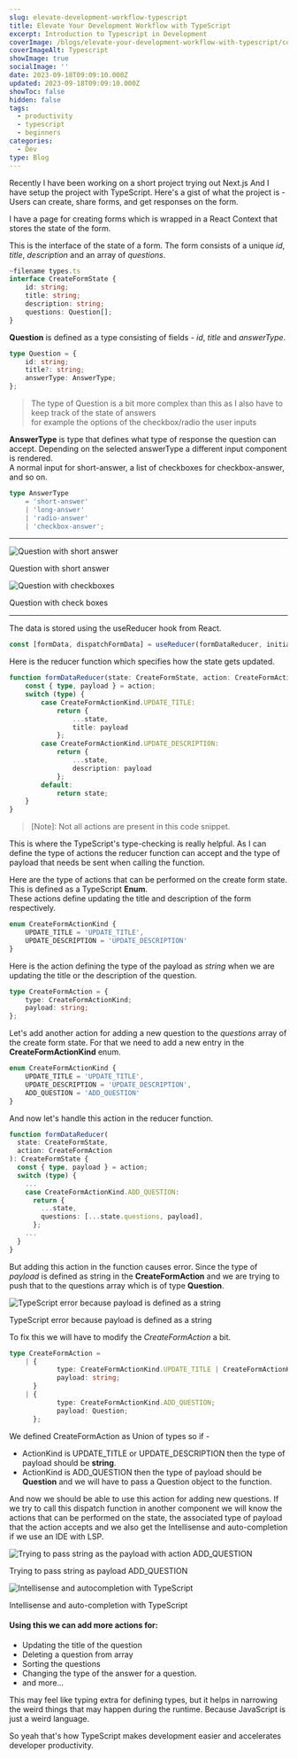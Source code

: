 ```yaml
---
slug: elevate-development-workflow-typescript
title: Elevate Your Development Workflow with TypeScript
excerpt: Introduction to Typescript in Development
coverImage: /blogs/elevate-your-development-workflow-with-typescript/cover.avif
coverImageAlt: Typescript
showImage: true
socialImage: ''
date: 2023-09-18T09:09:10.000Z
updated: 2023-09-18T09:09:10.000Z
showToc: false
hidden: false
tags:
  - productivity
  - typescript
  - beginners
categories:
  - Dev
type: Blog
---
```


Recently I have been working on a short project trying out Next.js
And I have setup the project with TypeScript.
Here's a gist of what the project is -
Users can create, share forms, and get responses on the form.

I have a page for creating forms which is wrapped in a React Context that stores the state of the form.

This is the interface of the state of a form.
The form consists of a unique _id_, _title_, _description_ and an array of _questions_.

```typescript
~filename types.ts
interface CreateFormState {
	id: string;
	title: string;
	description: string;
	questions: Question[];
}
```

**Question** is defined as a type consisting of fields - _id_, _title_ and _answerType_.

```typescript
type Question = {
	id: string;
	title?: string;
	answerType: AnswerType;
};
```

> The type of Question is a bit more complex than this as I also have to keep track of the state of answers  
> for example the options of the checkbox/radio the user inputs

**AnswerType** is type that defines what type of response the question can accept. Depending on the selected answerType a different input component is rendered.  
A normal input for short-answer, a list of checkboxes for checkbox-answer, and so on.

```typescript
type AnswerType 
	= 'short-answer' 
	| 'long-answer' 
	| 'radio-answer' 
	| 'checkbox-answer';
```

---

![Question with short answer](https://dev-to-uploads.s3.amazonaws.com/uploads/articles/rj2jv3x1zl1q3tmtz1y2.png)

<figcaption>Question with short answer</figcaption>

![Question with checkboxes](https://dev-to-uploads.s3.amazonaws.com/uploads/articles/dud8x6xe951jmyfmwxjx.png)

<figcaption>Question with check boxes</figcaption>

---

The data is stored using the useReducer hook from React.

```typescript
const [formData, dispatchFormData] = useReducer(formDataReducer, initialFormState);
```

Here is the reducer function which specifies how the state gets updated.

```typescript
function formDataReducer(state: CreateFormState, action: CreateFormAction): CreateFormState {
	const { type, payload } = action;
	switch (type) {
		case CreateFormActionKind.UPDATE_TITLE:
			return {
				...state,
				title: payload
			};
		case CreateFormActionKind.UPDATE_DESCRIPTION:
			return {
				...state,
				description: payload
			};
		default:
			return state;
	}
}
```

> [Note]: Not all actions are present in this code snippet.

This is where the TypeScript's type-checking is really helpful. As I can define the type of actions the reducer function can accept and the type of payload that needs be sent when calling the function.

Here are the type of actions that can be performed on the create form state. This is defined as a TypeScript **Enum**.  
These actions define updating the title and description of the form respectively.

```typescript
enum CreateFormActionKind {
	UPDATE_TITLE = 'UPDATE_TITLE',
	UPDATE_DESCRIPTION = 'UPDATE_DESCRIPTION'
}
```

Here is the action defining the type of the payload as _string_ when we are updating the title or the description of the question.

```typescript
type CreateFormAction = {
	type: CreateFormActionKind;
	payload: string;
};
```

Let's add another action for adding a new question to the _questions_ array of the create form state. For that we need to add a new entry in the **CreateFormActionKind** enum.

```typescript
enum CreateFormActionKind {
	UPDATE_TITLE = 'UPDATE_TITLE',
	UPDATE_DESCRIPTION = 'UPDATE_DESCRIPTION',
	ADD_QUESTION = 'ADD_QUESTION'
}
```

And now let's handle this action in the reducer function.

```typescript
function formDataReducer(
  state: CreateFormState,
  action: CreateFormAction
): CreateFormState {
  const { type, payload } = action;
  switch (type) {
    ...
    case CreateFormActionKind.ADD_QUESTION:
      return {
        ...state,
        questions: [...state.questions, payload],
      };
    ...
  }
}
```

But adding this action in the function causes error. Since the type of _payload_ is defined as string in the **CreateFormAction** and we are trying to push that to the questions array which is of type **Question**.

![TypeScript error because payload is defined as a string](https://dev-to-uploads.s3.amazonaws.com/uploads/articles/6ef3hldnjnr9txq09mt2.png)

<figcaption>TypeScript error because payload is defined as a string</figcaption>

To fix this we will have to modify the _CreateFormAction_ a bit.

```typescript
type CreateFormAction =
	| {
			type: CreateFormActionKind.UPDATE_TITLE | CreateFormActionKind.UPDATE_DESCRIPTION;
			payload: string;
	  }
	| {
			type: CreateFormActionKind.ADD_QUESTION;
			payload: Question;
	  };
```

We defined CreateFormAction as Union of types so if -

- ActionKind is UPDATE_TITLE or UPDATE_DESCRIPTION then the type of payload should be **string**.
- ActionKind is ADD_QUESTION then the type of payload should be **Question** and we will have to pass a Question object to the function.

And now we should be able to use this action for adding new questions. If we try to call this dispatch function in another component we will know the actions that can be performed on the state, the associated type of payload that the action accepts and we also get the Intellisense and auto-completion if we use an IDE with LSP.

![Trying to pass string as the payload with action ADD_QUESTION](https://dev-to-uploads.s3.amazonaws.com/uploads/articles/l6uz6ljim3cca1rs1sc8.png)

<figcaption>Trying to pass string as payload ADD_QUESTION</figcaption>

![Intellisense and autocompletion with TypeScript](https://dev-to-uploads.s3.amazonaws.com/uploads/articles/4y4ijyobl3w4vbrmmnpx.png)

<figcaption>Intellisense and auto-completion with TypeScript</figcaption>

#### Using this we can add more actions for:

- Updating the title of the question
- Deleting a question from array
- Sorting the questions
- Changing the type of the answer for a question.
- and more...

This may feel like typing extra for defining types, but it helps in narrowing the weird things that may happen during the runtime. Because JavaScript is just a weird language.

So yeah that's how TypeScript makes development easier and accelerates developer productivity.
